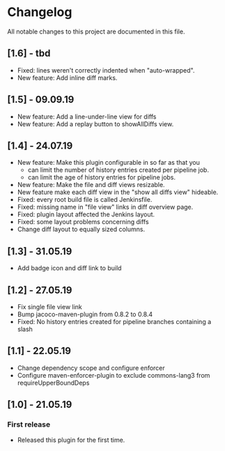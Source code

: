 # Changelog
All notable changes to this project are documented in this file.

## [1.6] - tbd
* Fixed: lines weren't correctly indented when "auto-wrapped".
* New feature: Add inline diff marks.

## [1.5] - 09.09.19 
* New feature: Add a line-under-line view for diffs
* New feature: Add a replay button to showAllDiffs view.

## [1.4] - 24.07.19
* New feature: Make this plugin configurable in so far as that you
  + can limit the number of history entries created per pipeline job.
  + can limit the age of history entries for pipeline jobs.
* New feature: Make the file and diff views resizable.
* New feature make each diff view in the "show all diffs view" hideable.
* Fixed: every root build file is called Jenkinsfile.
* Fixed: missing name in "file view" links in diff overview page.
* Fixed: plugin layout affected the Jenkins layout.
* Fixed: some layout problems concerning diffs
* Change diff layout to equally sized columns.

## [1.3] - 31.05.19
* Add badge icon and diff link to build

## [1.2] - 27.05.19
* Fix single file view link
* Bump jacoco-maven-plugin from 0.8.2 to 0.8.4
* Fixed: No history entries created for pipeline branches containing a slash

## [1.1] - 22.05.19
* Change dependency scope and configure enforcer
* Configure maven-enforcer-plugin to exclude commons-lang3 from requireUpperBoundDeps

## [1.0] - 21.05.19
### First release
* Released this plugin for the first time.
